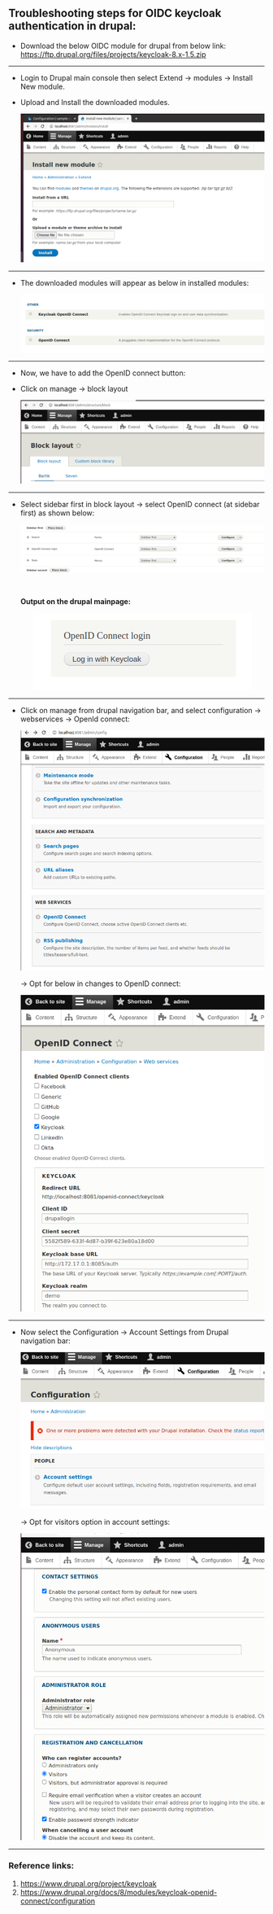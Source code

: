 
## Troubleshooting steps for OIDC keycloak authentication in drupal:

* Download the below OIDC module for drupal from below link: <br/>
  https://ftp.drupal.org/files/projects/keycloak-8.x-1.5.zip

------

* Login to Drupal main console then select Extend -> modules -> Install New module.
* Upload and Install the downloaded modules.
  
    <p align="center"><img src="https://raw.githubusercontent.com/somgithubfosteringlinux/images/main/Troubleshoot_keycloak_Drupal_OIDC_Auth/Extend_Install-new-module.png"></p>
    
------

* The downloaded modules will appear as below in installed modules:
  
     <p align="center"><img src="https://raw.githubusercontent.com/somgithubfosteringlinux/images/main/Troubleshoot_keycloak_Drupal_OIDC_Auth/Installed_modules.png"></p>
     
 ------
     
* Now, we have to add the OpenID connect button:
* Click on manage -> block layout
 
     <p align="center"><img src="https://raw.githubusercontent.com/somgithubfosteringlinux/images/main/Troubleshoot_keycloak_Drupal_OIDC_Auth/Structure_blocl_layout.png"></p>
     
------
     
* Select sidebar first in block layout -> select OpenID connect (at sidebar first) as shown below:
     
     <p align="center"><img src="https://raw.githubusercontent.com/somgithubfosteringlinux/images/main/Troubleshoot_keycloak_Drupal_OIDC_Auth/sidebar_first_OIDC_button.png"></p><br/>
     
     <b>Output on the drupal mainpage:</b><br/>
    
     <p align="center"><img src="https://raw.githubusercontent.com/somgithubfosteringlinux/images/main/Troubleshoot_keycloak_Drupal_OIDC_Auth/oidc_button_homepage.png"></p>
     
------
* Click on manage from drupal navigation bar, and select configuration -> webservices -> OpenId connect:
  
     <p align="center"><img src="https://raw.githubusercontent.com/somgithubfosteringlinux/images/main/Troubleshoot_keycloak_Drupal_OIDC_Auth/Configuration_OpenID%20connect.png"></p>
  
     -> Opt for below in changes to OpenID connect:<br/>
  
   <p align="center"><img src="https://raw.githubusercontent.com/somgithubfosteringlinux/images/main/Troubleshoot_keycloak_Drupal_OIDC_Auth/OpenID%20connect.png"></p>
-------

* Now select the Configuration -> Account Settings from Drupal navigation bar:
  
  
     <p align="center"><img src="https://raw.githubusercontent.com/somgithubfosteringlinux/images/main/Troubleshoot_keycloak_Drupal_OIDC_Auth/Configuration_Account-settings.png"></p>
     
     -> Opt for visitors option in account settings:<br/>
     
     <p align="center"><img src=" https://raw.githubusercontent.com/somgithubfosteringlinux/images/main/Troubleshoot_keycloak_Drupal_OIDC_Auth/Accountsetting_visitors.png"></p>

------

### Reference links:
1. https://www.drupal.org/project/keycloak
2. https://www.drupal.org/docs/8/modules/keycloak-openid-connect/configuration
